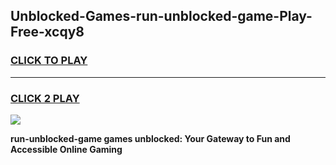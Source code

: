 
## Unblocked-Games-run-unblocked-game-Play-Free-xcqy8
<h3>
<a href="https://premium76.site?title=run-unblocked-game&ref=23A">CLICK TO PLAY</a></h3>
<hr>

<h3>
<a href="https://premium76.site?title=run-unblocked-game&ref=23A">CLICK 2 PLAY</a>
  
</h3>

<a href="https://premium76.site?title=run-unblocked-game&ref=23A"><img src="https://clearcache.store/games.png"></a>


**run-unblocked-game games unblocked: Your Gateway to Fun and Accessible Online Gaming**
